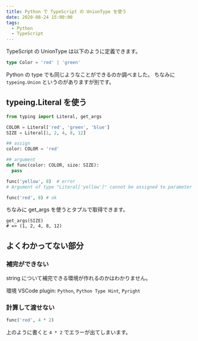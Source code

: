 ```yaml
---
title: Python で TypeScript の UnionType を使う
date: 2020-08-24 15:00:00
tags:
  - Python
  - TypeScript
---
```


TypeScript の UnionType は以下のように定義できます。

```ts
type Color = 'red' | 'green'
```

Python の type でも同じようなことができるのか調べました。
ちなみに `typeing.Union` というのがありますが別です。

## typeing.Literal を使う

```python
from typing import Literal, get_args

COLOR = Literal['red', 'green', 'blue']
SIZE = Literal[1, 2, 4, 8, 12]

## assign
color: COLOR = 'red'

## argument
def func(color: COLOR, size: SIZE):
  pass

func('yellow', 8)  # error
# Argument of type "Literal['yellow']" cannot be assigned to parameter "color" of type "COLOR" in function "func"

func('red', 8) # ok
```

ちなみに get_args を使うとタプルで取得できます。

```
get_args(SIZE)
# => (1, 2, 4, 8, 12)
```

## よくわかってない部分

### 補完ができない

string について補完できる環境が作れるのかはわかりません。

環境 VSCode
plugin: `Python`, `Python Type Hint`, `Pyright`

### 計算して渡せない

```py
func('red', 4 * 2)
```

上のように書くと `4 * 2` でエラーが出てしまいます。
